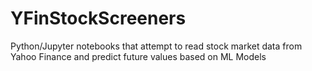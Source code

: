 # YFinStockScreeners
Python/Jupyter notebooks that attempt to read stock market data from Yahoo Finance and predict future values based on ML Models
